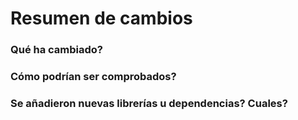 # Resumen de cambios

### Qué ha cambiado?

### Cómo podrían ser comprobados?

### Se añadieron nuevas librerías u dependencias? Cuales?
